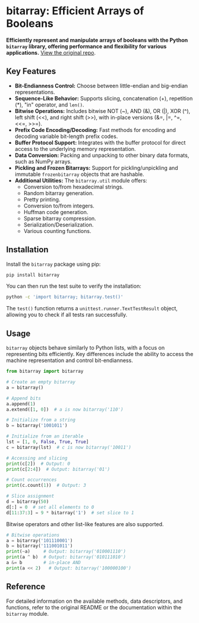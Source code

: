 # bitarray: Efficient Arrays of Booleans

**Efficiently represent and manipulate arrays of booleans with the Python `bitarray` library, offering performance and flexibility for various applications.**  [View the original repo](https://github.com/ilanschnell/bitarray).

## Key Features

*   **Bit-Endianness Control:** Choose between little-endian and big-endian representations.
*   **Sequence-Like Behavior:**  Supports slicing, concatenation (+), repetition (*), "in" operator, and `len()`.
*   **Bitwise Operations:**  Includes bitwise NOT (~), AND (&), OR (|), XOR (^), left shift (<<), and right shift (>>), with in-place versions (&=, |=, ^=, <<=, >>=).
*   **Prefix Code Encoding/Decoding:**  Fast methods for encoding and decoding variable bit-length prefix codes.
*   **Buffer Protocol Support:** Integrates with the buffer protocol for direct access to the underlying memory representation.
*   **Data Conversion:**  Packing and unpacking to other binary data formats, such as NumPy arrays.
*   **Pickling and Frozen Bitarrays:** Support for pickling/unpickling and immutable `frozenbitarray` objects that are hashable.
*   **Additional Utilities:**  The `bitarray.util` module offers:
    *   Conversion to/from hexadecimal strings.
    *   Random bitarray generation.
    *   Pretty printing.
    *   Conversion to/from integers.
    *   Huffman code generation.
    *   Sparse bitarray compression.
    *   Serialization/Deserialization.
    *   Various counting functions.

## Installation

Install the `bitarray` package using pip:

```bash
pip install bitarray
```

You can then run the test suite to verify the installation:

```bash
python -c 'import bitarray; bitarray.test()'
```

The `test()` function returns a `unittest.runner.TextTestResult` object, allowing you to check if all tests ran successfully.

## Usage

`bitarray` objects behave similarly to Python lists, with a focus on representing bits efficiently.  Key differences include the ability to access the machine representation and control bit-endianness.

```python
from bitarray import bitarray

# Create an empty bitarray
a = bitarray()

# Append bits
a.append(1)
a.extend([1, 0])  # a is now bitarray('110')

# Initialize from a string
b = bitarray('1001011')

# Initialize from an iterable
lst = [1, 0, False, True, True]
c = bitarray(lst)  # c is now bitarray('10011')

# Accessing and slicing
print(c[2])  # Output: 0
print(c[2:4])  # Output: bitarray('01')

# Count occurrences
print(c.count(1))  # Output: 3

# Slice assignment
d = bitarray(50)
d[:] = 0  # set all elements to 0
d[11:37:3] = 9 * bitarray('1')  # set slice to 1
```

Bitwise operators and other list-like features are also supported.

```python
# Bitwise operations
a = bitarray('101110001')
b = bitarray('111001011')
print(~a)     # Output: bitarray('010001110')
print(a ^ b)  # Output: bitarray('010111010')
a &= b        # in-place AND
print(a << 2)   # Output: bitarray('100000100')

```

## Reference

For detailed information on the available methods, data descriptors, and functions, refer to the original README or the documentation within the `bitarray` module.